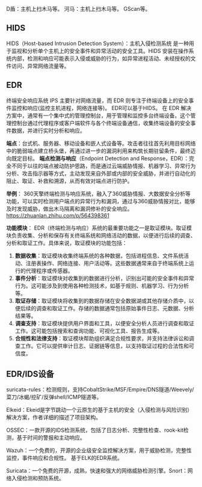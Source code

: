 D盾：主机上扫木马等。
河马：主机上扫木马等。
GScan等。


## **HIDS**
HIDS（Host-based Intrusion Detection System）：主机入侵检测系统 是一种用于监视和分析单个主机上的安全事件和异常活动的安全工具。HIDS 安装在操作系统内部，检测和响应可能表示入侵或威胁的行为，如异常进程活动、未经授权的文件访问、异常网络流量等。



## **EDR**
终端安全响应系统
IPS 主要针对网络流量，而 EDR 则专注于终端设备上的安全事件监控和响应(监控主机进程，网络连接等)。
EDR可以基于HIDS。
在 EDR 解决方案中，通常有一个集中式的管理控制台，用于管理和监控多台终端设备。这个管理控制台通过代理程序或客户端软件与各个终端设备通信，收集终端设备的安全事件数据，并进行实时分析和响应。

**端点**：台式机、服务器、移动设备和嵌人式设备等。攻击者往往首先利用目标网络中的脆弱端点建立桥头堡，再通过进一步的漏洞利用来构筑长期驻留条件，最终迈向既定目标。
**端点检测与响应**（Endpoint Detection and Response，EDR）：完全不同于以往的端点被动防护思路，而是通过云端威胁情报、机器学习、异常行为分析、攻击指示器等方式，主动发现来自外部或内部的安全威胁，并进行自动化的阻止、取证、补救和溯源，从而有效对端点进行防护。

**举例**：
360天擎终端检测与响应系统，融入了360威胁情报、大数据安全分析等功能，可以实时检测用户端点的异常行为和漏洞，通过与360威胁情报对比，能够及时发现威胁，做出木马隔离和漏洞修补的安全响应。
<https://zhuanlan.zhihu.com/p/564398361>


**功能模块**：
EDR（终端检测与响应）系统的最重要功能之一是取证模块。取证模块负责收集、分析和保存有关终端系统和网络活动的数据，以便进行后续的调查、分析和取证工作。具体来说，取证模块的功能包括：

1. **数据收集**：取证模块收集终端系统的各种数据，包括进程信息、文件系统活动、注册表操作、网络连接、用户活动等。这些数据通常来自于终端系统上运行的代理程序或传感器。
2. **事件分析**：取证模块对收集到的数据进行分析，识别出可能的安全事件和异常行为。这可能涉及到使用各种检测技术，如基于规则、机器学习、行为分析等。
3. **取证存储**：取证模块将收集到的数据存储在安全数据湖或其他存储介质中，以便后续的调查和取证工作。存储的数据通常包括原始事件日志、元数据、分析结果等。
4. **调查支持**：取证模块提供用户界面和工具，以便安全分析人员进行调查和取证工作。这可能包括搜索和查询功能、可视化工具、报告生成等。
5. **合规性和法律支持**：取证模块帮助组织满足合规性要求，并支持法律诉讼和调查工作。它可以提供审计日志、证据链等信息，以支持取证过程的合法性和可信度。


## **EDR/IDS设备**

suricata-rules：检测规则，支持CobaltStrike/MSF/Empire/DNS隧道/Weevely/菜刀/冰蝎/挖矿/反弹shell/ICMP隧道等。

Elkeid：Ekeid是字节跳动一个云原生的基于主机的安全（入侵检测与风险识别）解决方案，作者详细的描述了项目架构。

OSSEC：一款开源的IDS检测系统，包括了日志分析、完整性检查、rook-kit检测，基于时间的警报和主动响应。

Wazuh：一个免费的，开源的企业级安全监控解决方案，用于威胁检测，完整性监控，事件响应和合规性。
基于ELK的EDR系统。

Suricata：一个免费的开源，成熟，快速和强大的网络威胁检测引擎。Snort：网络入侵检测和预防系统。

